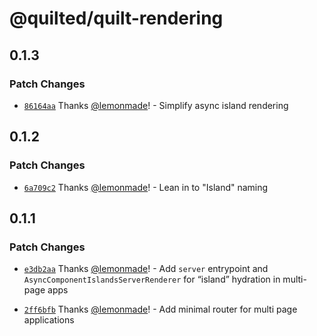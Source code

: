 # @quilted/quilt-rendering

## 0.1.3

### Patch Changes

- [`86164aa`](https://github.com/lemonmade/nursery/commit/86164aa1b788a18b14a311023dcdd2a294c97c66) Thanks [@lemonmade](https://github.com/lemonmade)! - Simplify async island rendering

## 0.1.2

### Patch Changes

- [`6a709c2`](https://github.com/lemonmade/nursery/commit/6a709c2d029021fadf0346926d8b5cd1f7118822) Thanks [@lemonmade](https://github.com/lemonmade)! - Lean in to "Island" naming

## 0.1.1

### Patch Changes

- [`e3db2aa`](https://github.com/lemonmade/nursery/commit/e3db2aa415a951825ca4e7fd150f09599f8fd6e8) Thanks [@lemonmade](https://github.com/lemonmade)! - Add `server` entrypoint and `AsyncComponentIslandsServerRenderer` for “island” hydration in multi-page apps

- [`2ff6bfb`](https://github.com/lemonmade/nursery/commit/2ff6bfb3169cd672ce068546f21c130004042d0b) Thanks [@lemonmade](https://github.com/lemonmade)! - Add minimal router for multi page applications
